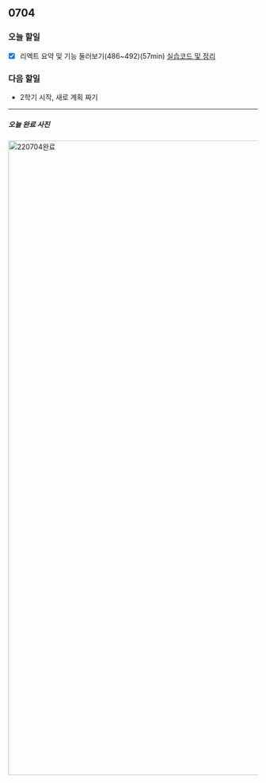 ## 0704

### **오늘 할일**

- [x] 리엑트 요약 및 기능 둘러보기(486~492)(57min) [실습코드 및 정리](https://github.com/yeonsu-k/Book/tree/main/React/Section29%20%EB%A6%AC%EC%97%91%ED%8A%B8%EC%9A%94%EC%95%BD%20%EB%B0%8F%20%ED%95%B5%EC%8B%AC%EA%B8%B0%EB%8A%A5)


### **다음 할일**

- 2학기 시작, 새로 계획 짜기
------

##### 오늘 완료 사진

<img width="1280" alt="220704완료" src="https://user-images.githubusercontent.com/83412032/177195764-78624f6c-1df8-427f-b91c-5b5dce647228.PNG">